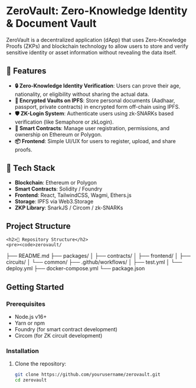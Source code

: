 
# ZeroVault: Zero-Knowledge Identity & Document Vault

ZeroVault is a decentralized application (dApp) that uses Zero-Knowledge Proofs (ZKPs) and blockchain technology to allow users to store and verify sensitive identity or asset information without revealing the data itself.

## 🔐 Features

- **🔒 Zero-Knowledge Identity Verification**: Users can prove their age, nationality, or eligibility without sharing the actual data.
- **🧠 Encrypted Vaults on IPFS**: Store personal documents (Aadhaar, passport, private contracts) in encrypted form off-chain using IPFS.
- **🛡 ZK-Login System**: Authenticate users using zk-SNARKs based verification (like Semaphore or zkLogin).
- **🔗 Smart Contracts**: Manage user registration, permissions, and ownership on Ethereum or Polygon.
- **📦 Frontend**: Simple UI/UX for users to register, upload, and share proofs.

## 📁 Tech Stack

- **Blockchain**: Ethereum or Polygon
- **Smart Contracts**: Solidity / Foundry
- **Frontend**: React, TailwindCSS, Wagmi, Ethers.js
- **Storage**: IPFS via Web3.Storage
- **ZKP Library**: SnarkJS / Circom / zk-SNARKs

## Project Structure
<!DOCTYPE html>
<html lang="en">
<head>
  <meta charset="UTF-8" />
  <meta name="viewport" content="width=device-width, initial-scale=1.0"/>
  <title>ZeroVault README</title>
  
    <h2>📁 Repository Structure</h2>
    <pre><code>zerovault/
├── README.md
├── packages/
│   ├── contracts/
│   ├── frontend/
│   ├── circuits/
│   └── common/
├── .github/workflows/
│   ├── test.yml
│   └── deploy.yml
├── docker-compose.yml
└── package.json
</code></pre>
  </div>

 

</body>
</html>


## Getting Started

### Prerequisites

- Node.js v16+
- Yarn or npm
- Foundry (for smart contract development)
- Circom (for ZK circuit development)

### Installation

1. Clone the repository:
   ```bash
   git clone https://github.com/yourusername/zerovault.git
   cd zerovault
